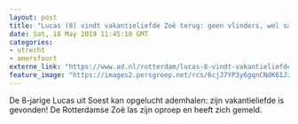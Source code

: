 ```yaml
---
layout: post
title: "Lucas (8) vindt vakantieliefde Zoë terug: geen vlinders, wel samen spelen"
date: Sat, 18 May 2019 11:45:18 GMT
categories: 
- utrecht 
- amersfoort 
externe_link: "https://www.ad.nl/rotterdam/lucas-8-vindt-vakantieliefde-zoe-terug-geen-vlinders-wel-samen-spelen~a4142ea3/"
feature_image: "https://images2.persgroep.net/rcs/6cjJ7YP3y6gqnCNdK61JzsdDZkI/diocontent/148444875/_fitwidth/400/?appId=21791a8992982cd8da851550a453bd7f&quality=0.7"
---
```


De 8-jarige Lucas uit Soest kan opgelucht ademhalen: zijn vakantieliefde is gevonden! De Rotterdamse Zoë las zijn oproep en heeft zich gemeld.
